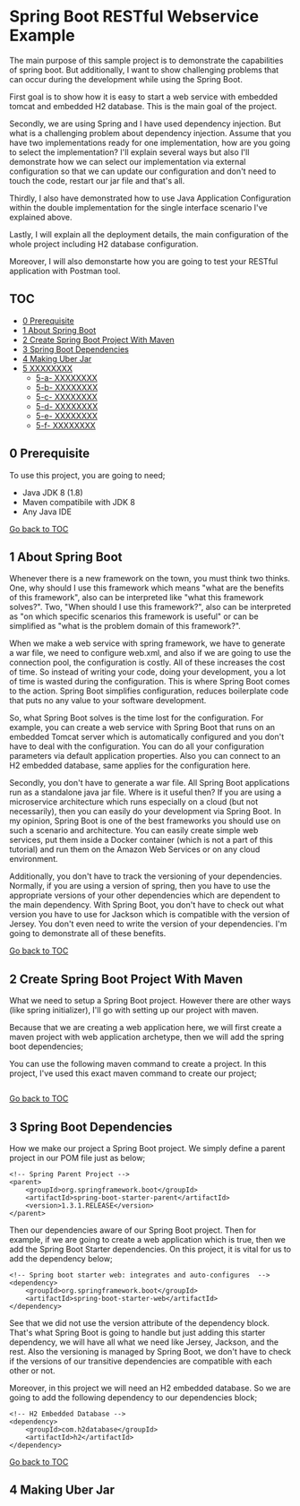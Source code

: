 Spring Boot RESTful Webservice Example
======================================
The main purpose of this sample project is to demonstrate the capabilities of spring boot.
But additionally, I want to show challenging problems that can occur during the development
while using the Spring Boot. 

First goal is to show how it is easy to start a web service with embedded tomcat and embedded
H2 database. This is the main goal of the project.

Secondly, we are using Spring and I have used dependency injection. But what is a challenging
problem about dependency injection. Assume that you have two implementations ready for one
implementation, how are you going to select the implementation? I'll explain several ways but
also I'll demonstrate how we can select our implementation via external configuration so that
we can update our configuration and don't need to touch the code, restart our jar file and
that's all.

Thirdly, I also have demonstrated how to use Java Application Configuration within the double
implementation for the single interface scenario I've explained above.

Lastly, I will explain all the deployment details, the main configuration of the whole project
including H2 database configuration.

Moreover, I will also demonstarte how you are going to test your RESTful application with
Postman tool.

TOC
---
- [0 Prerequisite](#0-prerequisite) <br/>
- [1 About Spring Boot](#1-about-spring-boot) <br/>
- [2 Create Spring Boot Project With Maven](#2-create-spring-boot-project-with-maven) <br/>
- [3 Spring Boot Dependencies](#3-spring-boot-dependencies) <br/>
- [4 Making Uber Jar](#4-making-uber-jar) <br/>
- [5 XXXXXXXX](#5-testing-and-incoming-outgoing-json-samples) <br/>
  * [5-a- XXXXXXXX](#5-a-xxxxxxxx) <br/>
  * [5-b- XXXXXXXX](#5-b-xxxxxxxx) <br/>
  * [5-c- XXXXXXXX](#5-c-xxxxxxxx) <br/>
  * [5-d- XXXXXXXX](#5-d-xxxxxxxx) <br/>
  * [5-e- XXXXXXXX](#5-e-xxxxxxxx) <br/>
  * [5-f- XXXXXXXX](#5-f-xxxxxxxx) <br/>


 0 Prerequisite
---------------
To use this project, you are going to need;

- Java JDK 8 (1.8)
- Maven compatibile with JDK 8
- Any Java IDE

[Go back to TOC](#toc)


 1 About Spring Boot
--------------------
Whenever there is a new framework on the town, you must think two thinks. One, why should I use this
framework which means "what are the benefits of this framework", also can be interpreted like "what
this framework solves?". Two, "When should I use this framework?", also can be interpreted as "on
which specific scenarios this framework is useful" or can be simplified as "what is the problem domain
of this framework?".

When we make a web service with spring framework, we have to generate a war file, we need to configure
web.xml, and also if we are going to use the connection pool, the configuration is costly. All of these
increases the cost of time. So instead of writing your code, doing your development, you a lot of time
is wasted during the configuration. This is where Spring Boot comes to the action. Spring Boot simplifies
configuration, reduces boilerplate code that puts no any value to your software development.

So, what Spring Boot solves is the time lost for the configuration. For example, you can create a web
service with Spring Boot that runs on an embedded Tomcat server which is automatically configured and
you don't have to deal with the configuration. You can do all your configuration parameters via default
application properties. Also you can connect to an H2 embedded database, same applies for the
configuration here. 

Secondly, you don't have to generate a war file. All Spring Boot applications run as a standalone java
jar file. Where is it useful then? If you are using a microservice architecture which runs especially
on a cloud (but not necessarily), then you can easily do your development via Spring Boot. In my opinion,
Spring Boot is one of the best frameworks you should use on such a scenario and architecture. You can
easily create simple web services, put them inside a Docker container (which is not a part of this
tutorial) and run them on the Amazon Web Services or on any cloud environment.

Additionally, you don't have to track the versioning of your dependencies. Normally, if you are using
a version of spring, then you have to use the appropriate versions of your other dependencies which are
dependent to the main dependency. With Spring Boot, you don't have to check out what version you have
to use for Jackson which is compatible with the version of Jersey. You don't even need to write the
version of your dependencies. I'm going to demonstrate all of these benefits.

[Go back to TOC](#toc)


 2 Create Spring Boot Project With Maven
----------------------------------------
What we need to setup a Spring Boot project. However there are other ways (like spring initializer),
I'll go with setting up our project with maven.

Because that we are creating a web application here, we will first create a maven project with web
application archetype, then we will add the spring boot dependencies;

You can use the following maven command to create a project. In this project, I've used this exact
maven command to create our project;

```mvn archetype:generate -DgroupId=com.levent.consultantapi -DartifactId=consultant-api  -DarchetypeArtifactId=maven-archetype-quickstart -DinteractiveMode=false
```

[Go back to TOC](#toc)


 3 Spring Boot Dependencies
---------------------------
How we make our project a Spring Boot project. We simply define a parent project in our POM file
just as below;

```
<!-- Spring Parent Project -->
<parent>
	<groupId>org.springframework.boot</groupId>
	<artifactId>spring-boot-starter-parent</artifactId>
	<version>1.3.1.RELEASE</version>
</parent>
```

Then our dependencies aware of our Spring Boot project. Then for example, if we are going to create
a web application which is true, then we add the Spring Boot Starter dependencies. On this project,
it is vital for us to add the dependency below;

```
<!-- Spring boot starter web: integrates and auto-configures  -->
<dependency>
	<groupId>org.springframework.boot</groupId>
	<artifactId>spring-boot-starter-web</artifactId>
</dependency>
```

See that we did not use the version attribute of the dependency block. That's what Spring Boot is 
going to handle but just adding this starter dependency, we will have all what we need like Jersey,
Jackson, and the rest. Also the versioning is managed by Spring Boot, we don't have to check if
the versions of our transitive dependencies are compatible with each other or not.

Moreover, in this project we will need an H2 embedded database. So we are going to add the following
dependency to our dependencies block;

```
<!-- H2 Embedded Database -->
<dependency>
	<groupId>com.h2database</groupId>
	<artifactId>h2</artifactId>
</dependency>
```

[Go back to TOC](#toc)


 4 Making Uber Jar
------------------

